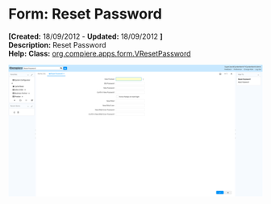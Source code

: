 # Form: Reset Password

**[Created:** 18/09/2012 - **Updated:** 18/09/2012 **]**  
**Description:** Reset Password  
**Help:** 
**Class:** [org.compiere.apps.form.VResetPassword](https://jenkins.idempiere.org/job/iDempiere12Daily/ws/org.idempiere.javadoc/API/org/compiere/apps/form/VResetPassword.html)

![](/img/docs/manual/ResetPassword-Form_iDempiere_v12.0.0.png)

